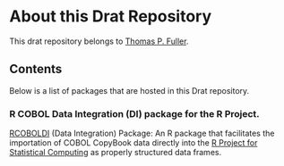 # About this Drat Repository

This drat repository belongs to [Thomas P. Fuller](https://www.linkedin.com/in/thomasfuller/).

## Contents

Below is a list of packages that are hosted in this Drat repository.

### R COBOL Data Integration (DI) package for the R Project.

[RCOBOLDI](https://github.com/thospfuller/rcoboldi/) (Data Integration) Package: An R package that facilitates the importation of COBOL CopyBook data directly into the [R Project for Statistical Computing](https://www.linkedin.com/in/thomasfuller/) as properly structured data frames.
